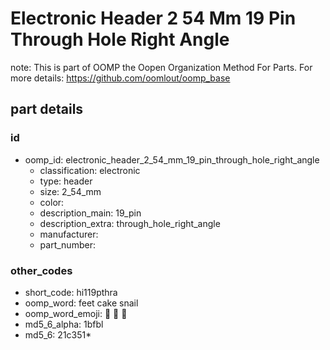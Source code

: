 # Electronic Header 2 54 Mm 19 Pin Through Hole Right Angle  

note: This is part of OOMP the Oopen Organization Method For Parts. For more details: https://github.com/oomlout/oomp_base

##  part details





### id
* oomp_id: electronic_header_2_54_mm_19_pin_through_hole_right_angle
  * classification: electronic
  * type: header
  * size: 2_54_mm
  * color: 
  * description_main: 19_pin
  * description_extra: through_hole_right_angle
  * manufacturer: 
  * part_number: 

### other_codes
* short_code: hi119pthra
* oomp_word: feet cake snail
* oomp_word_emoji: :feet: :cake: :snail:
* md5_6_alpha: 1bfbl
* md5_6: 21c351* 